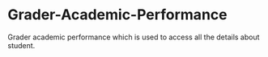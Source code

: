 # Grader-Academic-Performance
Grader academic performance which is used to access all the details about student.
